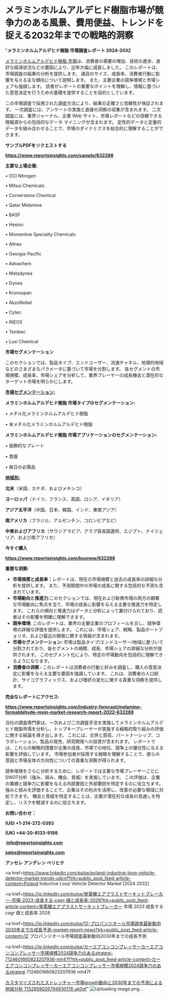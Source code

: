 # メラミンホルムアルデヒド樹脂市場が競争力のある風景、費用便益、トレンドを捉える2032年までの戦略的洞察

"<strong>メラミンホルムアルデヒド樹脂 市場調査レポート 2024-2032</strong>

<a href=https://www.reportsinsights.com/sample/632288>メラミンホルムアルデヒド樹脂 市場</a>は、消費者の需要の増加、技術の進歩、良好な経済状況などの要因により、近年大幅に成長しました。 このレポートは、市場調査の結果の分析を提供します。 通貨のサイズ、成長率、消費者行動に影響を与える主な傾向について説明します。 また、主要企業の競争環境と市場シェアも強調します。 読者がレポートの重要なポイントを理解し、情報に基づいた意思決定を行うための基礎を提供することを目的としています。

この市場調査で採用された調査方法により、結果の正確さと信頼性が保証されます。 一次調査には、アンケートの実施と直接の洞察の収集が含まれます。 二次調査には、業界ジャーナル、企業 Web サイト、市場レポートなどの信頼できる情報源からの包括的なデータ マイニングが含まれます。 定性的データと定量的データを組み合わせることで、市場のダイナミクスを総合的に理解することができます。

<strong><b>サンプルPDFをリクエストする</b></strong>

<a href=https://www.reportsinsights.com/sample/632288><strong><u>https://www.reportsinsights.com/sample/632288</u></strong></a>

<strong>主要な上場企業:</strong>

• OCI Nitrogen

• Mitsui Chemicals

• Cornerstone Chemical

• Qatar Melamine

• BASF

• Hexion

• Momentive Specialty Chemicals

• Allnex

• Georgia-Pacific

• Advachem

• Metadynea

• Dynea

• Kronospan

• AkzoNobel

• Cytec

• INEOS

• Tembec

• Luxi Chemical

<strong>市場セグメンテーション</strong>

このセクションでは、製品タイプ、エンドユーザー、流通チャネル、地理的地域などのさまざまなパラメータに基づいて市場を分割します。 各セグメントの市場規模、成長率、市場シェアを分析して、業界プレーヤーの成長機会と潜在的なターゲット市場を明らかにします。

<strong><u>市場セグメンテーション</u></strong><strong><u>:</u></strong>

<strong>メラミンホルムアルデヒド樹脂 市場タイプのセグメンテーション:</strong>

• メチル化メラミンホルムアルデヒド樹脂

• 未メチル化メラミンホルムアルデヒド樹脂

<strong>メラミンホルムアルデヒド樹脂 市場アプリケーションのセグメンテーション:</strong>

• 装飾的なプレート

• 食器

• 毎日の必需品

<strong><u>地域別</u></strong><strong><u>:</u></strong>

<strong>北米</strong>（米国、カナダ、およびメキシコ）

<strong>ヨーロッパ</strong>（ドイツ、フランス、英国、ロシア、イタリア）

<strong>アジア太平洋</strong>（中国、日本、韓国、インド、東南アジア）

<strong>南アメリカ</strong>（ブラジル、アルゼンチン、コロンビアなど）

<strong>中東およびアフリカ</strong>（サウジアラビア、アラブ首長国連邦、エジプト、ナイジェリア、および南アフリカ）

<strong>今すぐ購入</strong>

<a href=https://www.reportsinsights.com/buynow/632288><strong><u>https://www.reportsinsights.com/buynow/632288</u></strong></a>

<strong>重要な洞察:</strong>
<ul>
  <li><strong>市場規模と成長率：</strong>レポートは、現在の市場規模と過去の成長率の詳細な分析を提供します。 また、予測期間中の市場の成長に関する包括的な予測も含まれています。</li>
  <li><strong>市場動向と推進力:</strong>このセクションでは、現在および新興市場の両方の顕著な市場動向に焦点を当て、市場の成長に影響を与える主要な推進力を特定します。 これらの傾向と推進力はデータと分析によって裏付けられており、読者はその影響を明確に理解できます。</li>
  <li><strong>競争環境</strong>: このレポートは、業界の主要企業のプロフィールを示し、競争環境の詳細な評価を提供します。 これには、市場シェア、戦略、製品ポートフォリオ、および最近の開発に関する情報が含まれます。</li>
  <li><strong>市場セグメンテーション: </strong>市場は製品タイプ/エンドユーザー/地域に基づいて分割されており、各セグメントの規模、成長、市場シェアの詳細な分析が提供されます。 このセグメント化により、特定の市場動向を包括的に理解できるようになります。</li>
  <li><strong>消費者の洞察 : </strong>このレポートは消費者の行動と好みを調査し、購入の意思決定に影響を与える主要な要因を強調しています。 これは、消費者の人口統計、サイコグラフィックス、および嗜好の変化に関する貴重な洞察を提供します。</li>
</ul>
<strong>完全なレポートにアクセス:</strong>

<a href=https://www.reportsinsights.com/industry-forecast/melamine-formaldehyde-resin-market-research-report-2022-632288><strong><u><b>https://www.reportsinsights.com/industry-forecast/melamine-formaldehyde-resin-market-research-report-2022-632288</b></u></strong></a>

当社の調査専門家は、一次および二次調査手法を実施してメラミンホルムアルデヒド樹脂市場を分析し、トップキープレーヤーが実施する戦略的取り組みの評価に関する結論を導き出します。 これには、合併と買収、パートナーシップ、コラボレーション、製品の発売、研究開発への投資が含まれます。 レポートでは、これらの戦略的措置が企業の成長、市場での地位、競争上の優位性に与える影響を評価しています。 市場参加者が採用する戦略を理解することで、彼らの意図と市場全体の方向性についての貴重な洞察が得られます。

競争環境をさらに分析するために、レポートでは主要な市場プレーヤーごとにSWOT分析（強み、弱み、機会、脅威）を実施しています。 この評価は、企業の業績と競争力に影響を与える内部要因と外部要因を特定するのに役立ちます。 強みと弱みを評価することで、企業はその利点を活用し、改善が必要な領域に対処できます。 機会と脅威を特定することは、企業が潜在的な成長の見通しを特定し、リスクを軽減するのに役立ちます。

<strong>お問い合わせ：</strong>

<strong>(US) +1-214-272-0393</strong>

<strong>(UK) +44-20-8133-9198</strong>

<strong> </strong><a href=info@reportsinsights.com><strong><u>info@reportsinsights.com</u></strong></a>

<a href=sales@reportsinsights.com><strong><u>sales@reportsinsights.com</u></strong></a>

<strong>アンセレ アンデレン ベリヒテ</strong>

<a href=https://www.linkedin.com/pulse/poland-inductive-loop-vehicle-detector-market-trends-udcvf?trk=public_post_feed-article-content>Poland Inductive Loop Vehicle Detector Market [2024 2032]</a>

<a href=https://jp.linkedin.com/pulse/発電機エアブラストサーキットブレーカー-市場-2023-成長する-cagr-値と成長率-2028?trk=public_post_feed-article-content>発電機エアブラストサーキットブレーカー 市場 2023 成長する cagr 値と成長率 2028</a>

<a href=https://jp.linkedin.com/pulse/12-プロパンジオール市場調査最新動向2030年までの成長予測-market-report-news?trk=public_post_feed-article-content>12 プロパンジオール市場調査最新動向2030年までの成長予測</a>

<a href=https://jp.linkedin.com/pulse/カーエアコンコンプレッサーカーエアコンコンプレッサー市場規模2024競争力のあるstrategi-7124601660823207936-mh47f?trk=public_post_feed-article-content>カーエアコンコンプレッサーカーエアコンコンプレッサー市場規模2024競争力のあるstrategi 7124601660823207936 mh47f</a>

<a href=https://www.linkedin.com/pulse/カスタマイズされたストレッチャー市場growth動向と2030年までの予測による地域分析-7132959026794930176-uk0qf/>カスタマイズされたストレッチャー市場growth動向と2030年までの予測による地域分析 7132959026794930176 uk0qf</a>"
![Uploading image.png…]()
